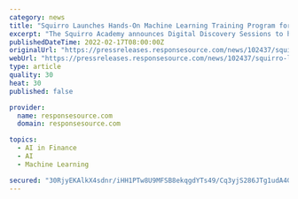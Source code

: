 ```yaml
---
category: news
title: "Squirro Launches Hands-On Machine Learning Training Program for Citizen Developers"
excerpt: "The Squirro Academy announces Digital Discovery Sessions to help non-technical people understand and use No-Code ML - Free training and education program opened to wider audience after success with"
publishedDateTime: 2022-02-17T08:00:00Z
originalUrl: "https://pressreleases.responsesource.com/news/102437/squirro-launches-hands-on-machine-learning-training-program-for-citizen-developers/"
webUrl: "https://pressreleases.responsesource.com/news/102437/squirro-launches-hands-on-machine-learning-training-program-for-citizen-developers/"
type: article
quality: 30
heat: 30
published: false

provider:
  name: responsesource.com
  domain: responsesource.com

topics:
  - AI in Finance
  - AI
  - Machine Learning

secured: "30RjyEKAlkX4sdnr/iHH1PTw8U9MFSB8ekqgdYTs49/Cq3yjS286JTg1udA4GYrILMqSlFMVYfvDyqaRq/p5fFagCjivqRFFGZDXtZRwwzQYqVdUHwfBmPlva9TomC0gyaJ9HMhapNlsA1db7rE2M7FMBT+V06ZduTYyhg5opXlTNdMpZfeazjBC6us8bFUgJASWqWXLh99Xe1iUqDx8U1BtpAbjg0e33VdJtVSzhimTN+arjrwKQnhuws2KS2E3mVf5uC7BrnZpxpNXf9mYbuZyBfUn3UJTteQ8mrkleYn1ewaDIloxaYX6m/uppWlgJUbjrnxCmUC1TzOE+Yvem/8TPBnwy0sPf+gwoFwNyQU=;Dxerw4niweNZnSqnOBp9Mg=="
---
```


